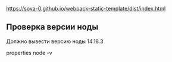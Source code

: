 https://sova-0.github.io/webpack-static-template/dist/index.html


## Проверка версии ноды

Должно вывести версию ноды 14.18.3

properties
node -v
